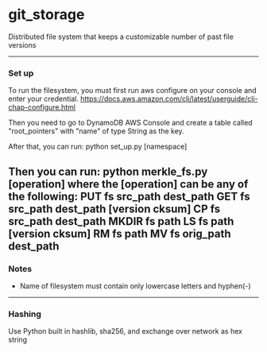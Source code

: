 # git_storage
Distributed file system that keeps a customizable number of past file versions

---
### Set up
To run the filesystem, you must first run aws configure on your console and
enter your credential. https://docs.aws.amazon.com/cli/latest/userguide/cli-chap-configure.html

Then you need to go to DynamoDB AWS Console and create a table called "root_pointers"
with "name" of type String as the key.

After that, you can run:
python set_up.py [namespace]

Then you can run:
python merkle_fs.py [operation]
where the [operation] can be any of the following:
    PUT 	fs src_path dest_path
    GET		fs src_path dest_path [version cksum]
    CP		fs src_path dest_path
    MKDIR	fs path
    LS		fs path [version cksum]
    RM		fs path
    MV		fs orig_path dest_path
---
### Notes
- Name of filesystem must contain only lowercase letters and hyphen(-)
---
### Hashing
Use Python built in hashlib, sha256, and exchange over network as hex string
